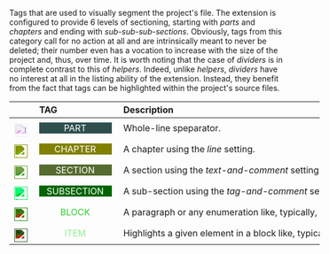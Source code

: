 <!-- markdownlint-disable MD041-->
Tags that are used to visually segment the project's file. The extension is configured to provide 6 levels of sectioning, starting with *parts* and *chapters* and ending with *sub-sub-sub-sections*. Obviously, tags from this category call for no action at all and are intrinsically meant to never be deleted; their number even has a vocation to increase with the size of the project and, thus, over time. It is worth noting that the case of *dividers* is in complete contrast to this of *helpers*. Indeed, unlike *helpers*, *dividers* have no interest at all in the listing ability of the extension. Instead, they benefit from the fact that tags can be highlighted within the project's source files.

<div class="tag-table dividers">

&nbsp;&nbsp;&nbsp;&nbsp;&nbsp;&nbsp;|&nbsp;TAG&nbsp;&nbsp;&nbsp;&nbsp;&nbsp;&nbsp;&nbsp;&nbsp;&nbsp;&nbsp;&nbsp;&nbsp;&nbsp;&nbsp;&nbsp;&nbsp;&nbsp;&nbsp;&nbsp;&nbsp;&nbsp;&nbsp;&nbsp;&nbsp; | Description&nbsp;&nbsp;&nbsp;&nbsp;&nbsp;&nbsp;&nbsp;&nbsp;&nbsp;&nbsp;&nbsp;&nbsp;&nbsp;&nbsp;&nbsp;&nbsp;&nbsp;&nbsp;&nbsp;&nbsp;&nbsp;&nbsp;&nbsp;&nbsp;&nbsp;&nbsp;&nbsp;&nbsp;&nbsp;&nbsp;&nbsp;&nbsp;&nbsp;&nbsp;&nbsp;&nbsp;&nbsp;&nbsp;&nbsp;&nbsp;&nbsp;&nbsp;&nbsp;&nbsp;&nbsp;&nbsp;&nbsp;&nbsp;&nbsp;&nbsp;&nbsp;&nbsp;&nbsp;&nbsp;&nbsp;&nbsp;&nbsp;&nbsp;&nbsp;&nbsp;&nbsp;&nbsp;&nbsp;&nbsp;&nbsp;&nbsp;&nbsp;&nbsp;&nbsp;&nbsp;&nbsp;&nbsp;&nbsp;&nbsp;&nbsp;&nbsp;&nbsp;&nbsp;&nbsp;&nbsp;&nbsp;&nbsp;&nbsp;&nbsp;&nbsp;&nbsp;&nbsp;&nbsp;&nbsp;&nbsp;&nbsp;&nbsp;&nbsp;&nbsp;&nbsp;&nbsp;&nbsp;&nbsp;&nbsp;&nbsp;&nbsp;&nbsp;&nbsp;&nbsp;&nbsp;&nbsp;&nbsp;&nbsp;&nbsp;&nbsp; |
:-----:|:----|:----|
<a href="https://primer.style/design/foundations/icons/log-16"  target="_blank"><img class="part-icon" src="./vsc03-todo-tree/assets/images/log.svg" alt="log.svg" title="part-icon: log.svg"/></a>| &nbsp;<a href="https://www.w3schools.com/colors/color_tryit.asp?color=darkSlateGrey" title="darkSlateGrey"><tag class="part-tag">PART</tag></a> | Whole-line speparator. |
<a href="https://primer.style/design/foundations/icons/book-16"  target="_blank"><img class="chapter-icon" src="./vsc03-todo-tree/assets/images/book.svg" alt="book.svg" title="chapter-icon: book.svg"/></a>| &nbsp;<a href="https://www.w3schools.com/colors/color_tryit.asp?color=Olive" title="Olive"><tag class="chapter-tag">CHAPTER</tag></a> | A chapter using the *line* setting. |
<a href="https://primer.style/design/foundations/icons/rows-16"  target="_blank"><img class="section-icon" src="./vsc03-todo-tree/assets/images/rows.svg" alt="rows.svg" title="section-icon: rows.svg"/></a>| &nbsp;<a href="https://www.w3schools.com/colors/color_tryit.asp?color=DarkOliveGreen" title="DarkOliveGreen"><tag class="section-tag">SECTION</tag></a> | A section using the *text-and-comment* setting.  |
<a href="https://primer.style/design/foundations/icons/bookmark-16"  target="_blank"><img class="subsect-icon" src="./vsc03-todo-tree/assets/images/bookmark.svg" alt="bookmark.svg" title="subsect-icon: bookmark.svg"/></a>| &nbsp;<a href="https://www.w3schools.com/colors/color_tryit.asp?color=DarkGreen" title="DarkGreen"><tag class="subsect-tag">SUBSECTION</tag></a> | A sub-section using the *tag-and-comment* setting. |
<a href="https://primer.style/design/foundations/icons/three-bars-16"  target="_blank"><img class="block-icon" src="./vsc03-todo-tree/assets/images/three-bars.svg" alt="three-bars.svg" title="block-icon: three-bars.svg"/></a>| &nbsp;<a href="https://www.w3schools.com/colors/color_tryit.asp?color=LimeGreen" title="LimeGreen"><tag class="block-tag">BLOCK</tag></a> | A paragraph or any enumeration like, typically, a list. |
<a href="https://primer.style/design/foundations/icons/triangle-right-16"  target="_blank"><img class="item-icon" src="./vsc03-todo-tree/assets/images/triangle-right.svg" alt="triangle-right.svg" title="item-icon: triangle-right.svg"/></a>| &nbsp;<a href="https://www.w3schools.com/colors/color_tryit.asp?color=LightGreen" title="LightGreen"><tag class="item-tag">ITEM</tag></a> | Highlights a given element in a block like, typically a list entry. |

</div>

<style>
div.tag-table  {
  font-size: normal;
  min-width: 40em;
}
div.tag-table tag {
  width: 85%;
  padding: 0 .75ex 0 .6ex;
  display: inline-block;
  text-align: center;
}
div.tag-table img {
  height: 24px;
  margin-top: 8px;
}
.part-tag {
 color: rgb(255, 255, 255);
 background-color: rgb(47, 79, 79);
}
.part-icon {
  filter: invert(26%) sepia(55%) saturate(447%) hue-rotate(202deg) brightness(150%) contrast(87%);
}
.chapter-tag {
 color: rgb(255, 255, 255);
 background-color: rgb(128, 128, 0);
}
.chapter-icon {
  filter: invert(47%) sepia(31%) saturate(3762%) hue-rotate(38deg) brightness(92%) contrast(101%);
}
.section-tag {
 color: rgb(255, 255, 255);
 background-color: rgb(85, 107, 47);
}
.section-icon {
  filter: invert(42%) sepia(43%) saturate(631%) hue-rotate(48deg) brightness(92%) contrast(84%);
}

.subsect-tag {
 color: rgb(255, 255, 255);
 background-color: rgb(0, 100, 0);
}
.subsect-icon {
  filter: invert(26%) sepia(99%) saturate(1153%) hue-rotate(91deg) brightness(99%) contrast(107%);
}
.block-tag {
 color: rgb(50, 205, 50);
 background-color: none;
}
.block-icon {
  filter: invert(72%) sepia(29%) saturate(2106%) hue-rotate(66deg) brightness(90%) contrast(89%);
}
.item-tag {
 color: rgb(144, 238, 144);
 background-color: none;
}
.item-icon {
  filter: invert(88%) sepia(19%) saturate(933%) hue-rotate(61deg) brightness(96%) contrast(94%);
}

</style>
<!-- markdownlint-enable MD041-->
